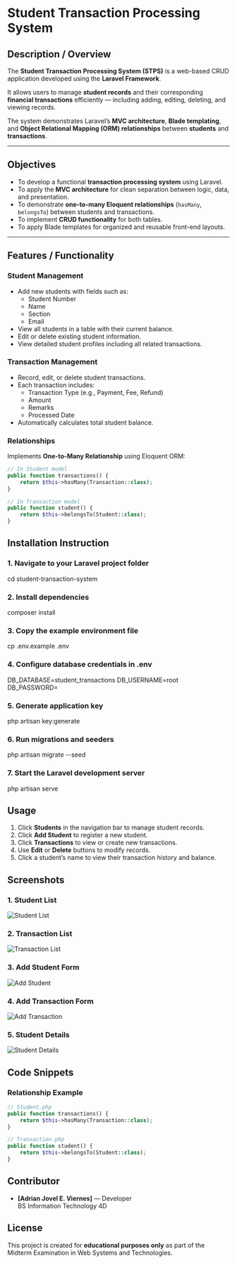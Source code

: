 # Student Transaction Processing System 

## Description / Overview

The **Student Transaction Processing System (STPS)** is a web-based CRUD application developed using the **Laravel Framework**.  

It allows users to manage **student records** and their corresponding **financial transactions** efficiently — including adding, editing, deleting, and viewing records.  

The system demonstrates Laravel’s **MVC architecture**, **Blade templating**, and **Object Relational Mapping (ORM) relationships** between **students** and **transactions**.

---

## Objectives

- To develop a functional **transaction processing system** using Laravel.  
- To apply the **MVC architecture** for clean separation between logic, data, and presentation.  
- To demonstrate **one-to-many Eloquent relationships** (`hasMany`, `belongsTo`) between students and transactions.  
- To implement **CRUD functionality** for both tables.  
- To apply Blade templates for organized and reusable front-end layouts.  

---

## Features / Functionality

###  Student Management
- Add new students with fields such as:
  - Student Number
  - Name
  - Section
  - Email
- View all students in a table with their current balance.
- Edit or delete existing student information.
- View detailed student profiles including all related transactions.







### Transaction Management
- Record, edit, or delete student transactions.
- Each transaction includes:
  - Transaction Type (e.g., Payment, Fee, Refund)
  - Amount
  - Remarks
  - Processed Date
- Automatically calculates total student balance.

### Relationships
Implements **One-to-Many Relationship** using Eloquent ORM:

```php
// In Student model
public function transactions() {
    return $this->hasMany(Transaction::class);
}

// In Transaction model
public function student() {
    return $this->belongsTo(Student::class);
}
```

## Installation Instruction

### 1. Navigate to your Laravel project folder
cd student-transaction-system

### 2. Install dependencies
composer install

### 3. Copy the example environment file
cp .env.example .env

### 4. Configure database credentials in .env
DB_DATABASE=student_transactions
DB_USERNAME=root
DB_PASSWORD=

### 5. Generate application key
php artisan key:generate

### 6. Run migrations and seeders
php artisan migrate --seed

### 7. Start the Laravel development server
php artisan serve

## Usage

1. Click **Students** in the navigation bar to manage student records.  
2. Click **Add Student** to register a new student.  
3. Click **Transactions** to view or create new transactions.  
4. Use **Edit** or **Delete** buttons to modify records.  
5. Click a student’s name to view their transaction history and balance.

## Screenshots

### 1. Student List
![Student List](https://github.com/advmishamaewgf/Student/blob/main/student_list.png)

### 2. Transaction List
![Transaction List](https://github.com/advmishamaewgf/Student/blob/main/transaction_list.png)

### 3. Add Student Form
![Add Student](https://github.com/advmishamaewgf/Student/blob/main/add_student.png)

### 4. Add Transaction Form
![Add Transaction](https://github.com/advmishamaewgf/Student/blob/main/add_transcantion.png)

### 5. Student Details
![Student Details](https://github.com/advmishamaewgf/Student/blob/main/student_details.png)

##  Code Snippets

### Relationship Example
```php
// Student.php
public function transactions() {
    return $this->hasMany(Transaction::class);
}

// Transaction.php
public function student() {
    return $this->belongsTo(Student::class);
}
```

## Contributor

- **[Adrian Jovel E. Viernes]** — Developer  
  BS Information Technology 4D

##  License

This project is created for **educational purposes only** as part of the Midterm Examination in Web Systems and Technologies.  


